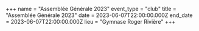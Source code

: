 +++
name = "Assemblée Générale 2023"
event_type = "club"
title = "Assemblée Générale 2023"
date = 2023-06-07T22:00:00.000Z
end_date = 2023-06-07T22:00:00.000Z
lieu = "Gymnase Roger Rivière"
+++


